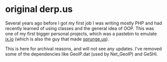 original derp.us
================

Several years ago before I got my first job I was writing mostly PHP and had recently learned of using classes and the general idea of OOP. This was one of my first bigger personal projects, which was a pastebin to emulate [ix.io](http://ix.io/) (which is also the guy that made [sprunge.us](http://sprunge.us)).

This is here for archival reasons, and will not see any updates. I've removed some of the dependencies like GeoIP.dat (used by Net_GeoIP) and GeSHi.
